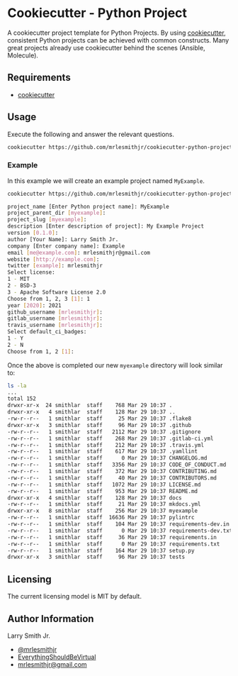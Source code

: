# Cookiecutter - Python Project

A cookiecutter project template for Python Projects. By using [cookiecutter](https://cookiecutter.readthedocs.io/en/latest/),
consistent Python projects can be achieved with common constructs. Many great
projects already use cookiecutter behind the scenes (Ansible, Molecule).

## Requirements

- [cookiecutter](https://cookiecutter.readthedocs.io/en/latest/installation.html)

## Usage

Execute the following and answer the relevant questions.

```bash
cookiecutter https://github.com/mrlesmithjr/cookiecutter-python-project
```

### Example

In this example we will create an example project named `MyExample`.

```bash
cookiecutter https://github.com/mrlesmithjr/cookiecutter-python-project
```

```bash
project_name [Enter Python project name]: MyExample
project_parent_dir [myexample]:
project_slug [myexample]:
description [Enter description of project]: My Example Project
version [0.1.0]:
author [Your Name]: Larry Smith Jr.
company [Enter company name]: Example
email [me@example.com]: mrlesmithjr@gmail.com
website [http://example.com]:
twitter [example]: mrlesmithjr
Select license:
1 - MIT
2 - BSD-3
3 - Apache Software License 2.0
Choose from 1, 2, 3 [1]: 1
year [2020]: 2021
github_username [mrlesmithjr]:
gitlab_username [mrlesmithjr]:
travis_username [mrlesmithjr]:
Select default_ci_badges:
1 - Y
2 - N
Choose from 1, 2 [1]:
```

Once the above is completed our new `myexample` directory will look similar to:

```bash
ls -la
...
total 152
drwxr-xr-x  24 smithlar  staff    768 Mar 29 10:37 .
drwxr-xr-x   4 smithlar  staff    128 Mar 29 10:37 ..
-rw-r--r--   1 smithlar  staff     25 Mar 29 10:37 .flake8
drwxr-xr-x   3 smithlar  staff     96 Mar 29 10:37 .github
-rw-r--r--   1 smithlar  staff   2112 Mar 29 10:37 .gitignore
-rw-r--r--   1 smithlar  staff    268 Mar 29 10:37 .gitlab-ci.yml
-rw-r--r--   1 smithlar  staff    212 Mar 29 10:37 .travis.yml
-rw-r--r--   1 smithlar  staff    617 Mar 29 10:37 .yamllint
-rw-r--r--   1 smithlar  staff      0 Mar 29 10:37 CHANGELOG.md
-rw-r--r--   1 smithlar  staff   3356 Mar 29 10:37 CODE_OF_CONDUCT.md
-rw-r--r--   1 smithlar  staff    372 Mar 29 10:37 CONTRIBUTING.md
-rw-r--r--   1 smithlar  staff     40 Mar 29 10:37 CONTRIBUTORS.md
-rw-r--r--   1 smithlar  staff   1072 Mar 29 10:37 LICENSE.md
-rw-r--r--   1 smithlar  staff    953 Mar 29 10:37 README.md
drwxr-xr-x   4 smithlar  staff    128 Mar 29 10:37 docs
-rw-r--r--   1 smithlar  staff     21 Mar 29 10:37 mkdocs.yml
drwxr-xr-x   8 smithlar  staff    256 Mar 29 10:37 myexample
-rw-r--r--   1 smithlar  staff  16636 Mar 29 10:37 pylintrc
-rw-r--r--   1 smithlar  staff    104 Mar 29 10:37 requirements-dev.in
-rw-r--r--   1 smithlar  staff      0 Mar 29 10:37 requirements-dev.txt
-rw-r--r--   1 smithlar  staff     36 Mar 29 10:37 requirements.in
-rw-r--r--   1 smithlar  staff      0 Mar 29 10:37 requirements.txt
-rw-r--r--   1 smithlar  staff    164 Mar 29 10:37 setup.py
drwxr-xr-x   3 smithlar  staff     96 Mar 29 10:37 tests
```

## Licensing

The current licensing model is MIT by default.

## Author Information

Larry Smith Jr.

- [@mrlesmithjr](https://twitter.com/mrlesmithjr)
- [EverythingShouldBeVirtual](http://everythingshouldbevirtual.com)
- [mrlesmithjr@gmail.com](mailto:mrlesmithjr@gmail.com)

